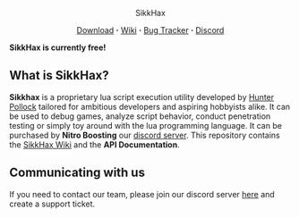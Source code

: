 <p>
<p align="center">SikkHax</p>
  <p align="center">
  <a href="https://sikkhax.tk/sikkhax_installer/SikkHax.exe">Download</a> <b>·</b> <a href="https://github.com/Hunter-Pollock/SikkHax/wiki">Wiki</a> <b>·</b> <a href="https://github.com/Hunter-Pollock/SikkHax/issues">Bug Tracker</a> <b>·</b> <a href="https://discord.gg/Ts3w5TA">Discord</a>
  </p>
</p>

**SikkHax is currently free!**

## What is SikkHax?
**Sikkhax** is a proprietary lua script execution utility developed by [Hunter Pollock](https://github.com/Hunter-Pollock) tailored for ambitious developers and aspiring hobbyists alike. It can be used to debug games, analyze script behavior, conduct penetration testing or simply toy around with the lua programming language.
It can be purchased by **Nitro Boosting** our [discord server](https://discord.gg/Ts3w5TA). This repository contains the [SikkHax Wiki](https://github.com/Hunter-Pollock/SikkHax/wiki) and the **API Documentation**.

## Communicating with us
If you need to contact our team, please join our discord server [here](https://discord.gg/Ts3w5TA) and create a support ticket.
